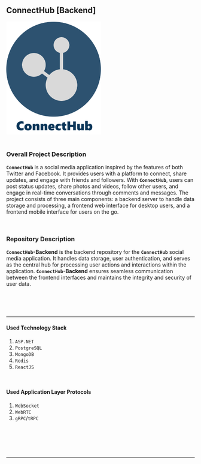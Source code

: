 
## ConnectHub [Backend]
<img src="./assets/connecthub-logo.png" height="300"/>
<br>



<br>

### Overall Project Description
**`ConnectHub`** is a social media application inspired by the features of both Twitter and Facebook. It provides users with a platform to connect, share updates, and engage with friends and followers. With **`ConnectHub`**, users can post status updates, share photos and videos, follow other users, and engage in real-time conversations through comments and messages. The project consists of three main components: a backend server to handle data storage and processing, a frontend web interface for desktop users, and a frontend mobile interface for users on the go.

<br>

### Repository Description
**`ConnectHub`-Backend** is the backend repository for the **`ConnectHub`** social media application. It handles data storage, user authentication, and serves as the central hub for processing user actions and interactions within the application. **`ConnectHub`-Backend** ensures seamless communication between the frontend interfaces and maintains the integrity and security of user data.


<br>
<br>
<br>

---

#### Used Technology Stack
1. `ASP.NET`
2. `PostgreSQL`
3. `MongoDB`
4. `Redis`
5. `ReactJS`

<br>

#### Used Application Layer Protocols
1. `WebSocket`
2. `WebRTC`
3. `gRPC`/`tRPC`


<br>
<br>
<br>
<br>

---

<br>